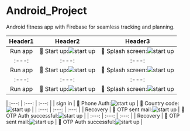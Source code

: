 # Android_Project
Android fitness app with Firebase for seamless tracking and planning.

|Header1|Header2|Header3|
| :---: | :---: | :---: |
| Run app | :pushpin: Start up:![ start up](https://github.com/SadlyAhamed/Android_Project/blob/main/Screenshots/Screenshot%202024-04-06%20131311.png) | :pushpin: Splash screen:![ start up](https://github.com/SadlyAhamed/Android_Project/blob/main/Screenshots/Screenshot%202024-04-06%20131415.png) |
| :---: | :---: | :---: |
| Run app | :pushpin: Start up:![ start up](https://github.com/SadlyAhamed/Android_Project/blob/main/Screenshots/Screenshot%202024-04-06%20131426.png) | :pushpin: Splash screen:![ start up](https://github.com/SadlyAhamed/Android_Project/blob/main/Screenshots/Screenshot%202024-04-06%20131508.png) |
| :---: | :---: | :---: |
| Run app | :pushpin: Start up:![ start up](https://github.com/SadlyAhamed/Android_Project/blob/main/Screenshots/Screenshot%202024-04-06%20132448.png) | :pushpin: Splash screen:![ start up](https://github.com/SadlyAhamed/Android_Project/blob/main/Screenshots/Screenshot%202024-04-06%20131546.png) |

| :---: | :---: | :---: |
| sign in | :pushpin: Phone Auth:![ start up](https://github.com/SadlyAhamed/Android_Project/blob/main/Screenshots/Screenshot%202024-04-06%20132607.png) | :pushpin: Country code:![ start up](https://github.com/SadlyAhamed/Android_Project/blob/main/Screenshots/Screenshot%202024-04-06%20141455.png) |
| :---: | :---: | :---: |
| Recovery | :pushpin: OTP sent mail:![ start up](https://github.com/SadlyAhamed/Android_Project/blob/main/Screenshots/Screenshot%202024-04-06%20133943.png) | :pushpin: OTP Auth successful:![ start up](https://github.com/SadlyAhamed/Android_Project/blob/main/Screenshots/Screenshot%202024-04-06%20140924.png) |
| :---: | :---: | :---: |
| Recovery | :pushpin: OTP sent mail:![ start up](https://github.com/SadlyAhamed/Android_Project/blob/main/Screenshots/Screenshot%202024-04-06%20141012.png) | :pushpin: OTP Auth successful:![ start up](https://github.com/SadlyAhamed/Android_Project/blob/main/Screenshots/Screenshot%202024-04-06%20141103.png) |


